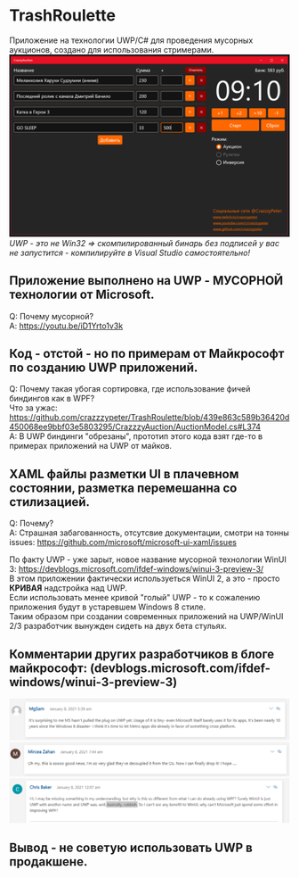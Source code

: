 # TrashRoulette

Приложение на технологии UWP/C# для проведения мусорных аукционов, создано для использования стримерами.
![scr](scr.png)
*UWP - это не Win32 => скомпилированный бинарь без подписей у вас не запустится - компилируйте в Visual Studio самостоятельно!*
  
## Приложение выполнено на UWP - МУСОРНОЙ технологии от Microsoft.  
Q: Почему мусорной?  
A: https://youtu.be/iD1Yrto1v3k
  
## Код - отстой - но по примерам от Майкрософт по созданию UWP приложений.  
Q: Почему такая убогая сортировка, где использование фичей биндингов как в WPF?  
Что за ужас: https://github.com/crazzzypeter/TrashRoulette/blob/439e863c589b36420d450068ee9bbf03e5803295/CrazzzyAuction/AuctionModel.cs#L374  
A: В UWP биндинги "обрезаны", прототип этого кода взят где-то в примерах приложений на UWP от майков.
  
## XAML файлы разметки UI в плачевном состоянии, разметка перемешанна со стилизацией.
Q: Почему?  
A: Страшная забагованность, отсутсвие документации, смотри на тонны issues: https://github.com/microsoft/microsoft-ui-xaml/issues
  
По факту UWP - уже зарыт, новое название мусорной технологии WinUI 3:
https://devblogs.microsoft.com/ifdef-windows/winui-3-preview-3/  
В этом приложении фактически используеться WinUI 2, а это - просто **КРИВАЯ** надстройка над UWP.  
Если использовать менее кривой "голый" UWP - то к сожалению приложения будут в устаревшем Windows 8 стиле.  
Таким образом при создании современных приложений на UWP/WinUI 2/3 разработчик вынужден сидеть на двух бета стульях.  

## Комментарии других разработчиков в блоге майкрософт: (devblogs.microsoft.com/ifdef-windows/winui-3-preview-3)
![m1](m1.png)
![m2](m2.png)
![m3](m3.png)

## Вывод - не советую использовать UWP в продакшене.

